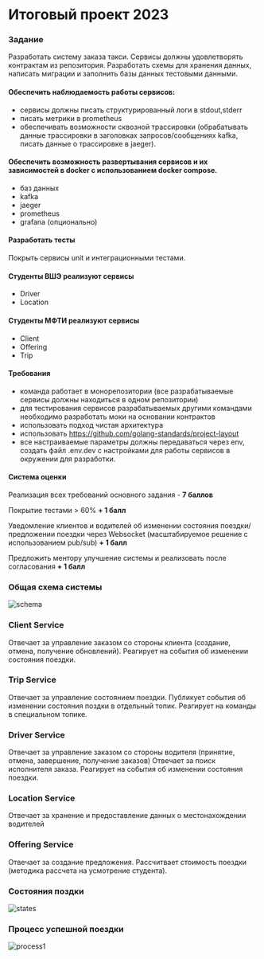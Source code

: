 # Итоговый проект 2023
### Задание
Разработать систему заказа такси. Сервисы должны удовлетворять контрактам из репозитория. Разработать схемы для хранения данных, написать миграции и заполнить базы данных тестовыми данными.
#### Обеспечить наблюдаемость работы сервисов: 
- сервисы должны писать структурированный логи в stdout,stderr
- писать метрики в prometheus 
- обеспечивать возможности сквозной трассировки (обрабатывать данные трассировки в заголовках запросов/сообщениях kafka, писать данные о трассировке в jaeger). 
#### Обеспечить возможность развертывания сервисов и их зависимостей в docker с использованием docker compose. 
- баз данных
- kafka
- jaeger
- prometheus
- grafana (опционально)
#### Разработать тесты 
Покрыть сервисы unit и интеграционными тестами. 
#### Студенты ВШЭ реализуют сервисы
- Driver
- Location
#### Студенты МФТИ реализуют сервисы
- Client
- Offering
- Trip
#### Требования
- команда работает в монорепозитории (все разрабатываемые сервисы должны находиться в одном репозитории)
- для тестирования сервисов разрабатываемых другими командами необходимо разработать моки на основании контрактов
- использовать подход чистая архитектура
- использовать https://github.com/golang-standards/project-layout
- все настраиваемые параметры должны передаваться через env, создать файл .env.dev с настройками для работы сервисов в окружении для разработки. 
#### Система оценки
Реализация всех требований основного задания - **7 баллов**

Покрытие тестами > 60% **+ 1 балл**

Уведомление клиентов и водителей об изменении состояния поездки/предложении поездки через Websocket (масштабируемое решение с использованием pub/sub) **+ 1 балл**

Предложить ментору улучшение системы и реализовать после согласования **+ 1 балл**
### Общая схема системы
![schema](img/schema.png)
### Client Service
Отвечает за управление заказом со стороны клиента (создание, отмена, получение обновлений).
Реагирует на события об изменении состояния поездки.
### Trip Service 
Отвечает за управление состоянием поездки. Публикует события об изменении состояния поздки в отдельный топик. Реагирует на команды в специальном топике.
###  Driver Service 
Отвечает за управление заказом со стороны водителя (принятие, отмена, завершение, получение заказов)
Отвечает за поиск исполнителя заказа.
Реагирует на события об изменении состояния поездки.
### Location Service 
Отвечает за хранение и предоставление данных о местонахождении водителей
### Offering Service 
Отвечает за создание предложения. Рассчитвает стоимость поездки (методика рассчета на усмотрение студента).
### Состояния поздки
![states](img/states.png)
### Процесс успешной поездки
![process1](img/process1.png)